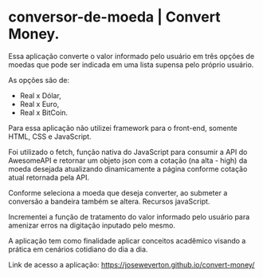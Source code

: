 # conversor-de-moeda | Convert Money.

Essa aplicação converte o valor informado pelo usuário em três opções de moedas que pode ser indicada em uma lista supensa pelo próprio usuário.

As opções são de:

* Real x Dólar,
* Real x Euro,
* Real x BitCoin.

Para essa aplicação não utilizei framework para o front-end, somente HTML, CSS e JavaScript.

Foi utilizado o fetch, função nativa do JavaScript para consumir a API do AwesomeAPI e retornar um objeto json com a cotação (na alta - high) da moeda desejada atualizando dinamicamente a página conforme cotação atual retornada pela API.

Conforme seleciona a moeda que deseja converter, ao submeter a conversão a bandeira também se altera. Recursos javaScript.

Incrementei a função de tratamento do valor informado pelo usuário para amenizar erros na digitação inputado pelo mesmo.

A aplicação tem como finalidade aplicar conceitos acadêmico visando a prática em cenários cotidiano do dia a dia.

Link de acesso a aplicação: https://joseweverton.github.io/convert-money/
